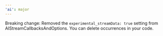 ```yaml
---
'ai': major
---
```


Breaking change: Removed the `experimental_streamData: true` setting from AIStreamCallbacksAndOptions. You can delete occurrences in your code.

